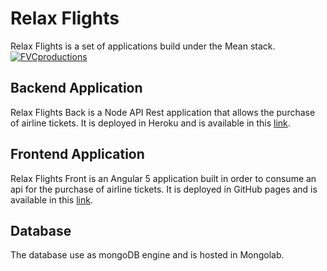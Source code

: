 # Relax Flights 
Relax Flights is a set of applications build under the Mean stack.
<a href="http://fvcproductions.com"><img src="https://www.ofek.co.in/images/articlesphotos/mean.png" title="FVCproductions" alt="FVCproductions"></a>

## Backend Application
Relax Flights Back is a Node API Rest application that allows the purchase of airline tickets. It is deployed in Heroku and is available in this [link](https://relax-flights.herokuapp.com/).

## Frontend Application
Relax Flights Front is an Angular 5 application built in order to consume an api for the purchase of airline tickets. It is deployed in GitHub pages and is available in this [link](https://fabian0007.github.io/relax-flights-front/).

## Database
The database use as mongoDB engine and is hosted in Mongolab.

